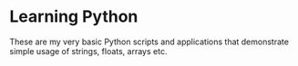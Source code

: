 # Learning Python

These are my very basic Python scripts and applications that demonstrate simple usage of strings, floats, arrays etc.
